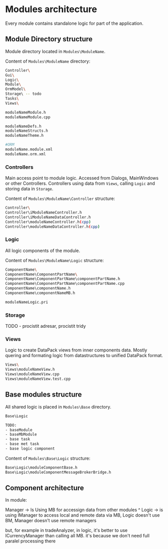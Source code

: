 # Modules architecture

Every module contains standalone logic for part of the application.

## Module Directory structure

Module directory located in `Modules\ModuleName`.

Content of `Modules\ModuleName` directory:

```bash
Controller\
Gui\
Logic\
Module\
OrmModel\
Storage\ -- todo
Tasks\
Views\

moduleNameModule.h
moduleNameModule.cpp

moduleNameDefs.h
moduleNameStructs.h
moduleNameTheme.h

#ORM
moduleName.module.xml
moduleName.orm.xml
```

### Controllers

Main access point to module logic. Accessed from Dialogs, MainWindows or other Controllers. Controllers using data from `Views`, calling `Logic` and storing data in `Storage`.

Content of `Modules\ModuleName\Controller` structure:

```bash
Controller\
Controller\iModuleNameController.h
Controller\iModuleNameDataController.h
Controller\moduleNameController.h(cpp)
Controller\moduleNameDataController.h(cpp)
```

### Logic

All logic components of the module.

Content of `Modules\ModuleName\Logic` structure:

```bash
ComponentName\
ComponentName\ComponentPartName\
ComponentName\ComponentPartName\componentPartName.h
ComponentName\ComponentPartName\componentPartName.cpp
ComponentName\componentName.h
ComponentName\componentNameMB.h

moduleNameLogic.pri
```

### Storage

TODO - procistit adresar, procistit tridy

### Views

Logic to create DataPack views from inner components data. Mostly quering and formating logic from datastructures to unified DataPack format.

```bash
Views\
Views\moduleNameView.h
Views\moduleNameView.cpp
Views\moduleNameView.test.cpp
```

## Base modules structure

All shared logic is placed in `Modules\Base` directory.

```bash
Base\Logic

TODO:
- baseModule
- baseMbModule
- base task
- base met task
- base logic component
```

Content of `Modules\Base\Logic` structure:

```bash
Base\Logic\moduleComponentBase.h
Base\Logic\moduleComponentMessageBrokerBridge.h
```


## Component architecture

In module:

Manager -> Is Using MB for accessign data from other modules
  ^
 Logic -> is using IManager to access local and remote data via MB, Logic doesn't use BM, Manager doesn't use remote managers

 but, for example in tradeAnalyzer, in logic, it's better to use ICurrencyManager than calling all MB. it's because we don't need full paralel processing there